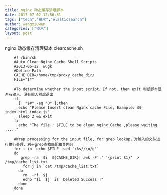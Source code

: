 ```yaml
---
title: nginx 动态缓存清理脚本
date: 2017-07-02 12:56:31
tags: ["tech","技术","elasticsearch"]
author: wangxiuwen
categories: ["技术"]
layout: post
---
```


nginx 动态缓存清理脚本 clearcache.sh

		#! /bin/sh
		#Auto Clean Nginx Cache Shell Scripts
		#2013-06-12  wugk
		#Define Path
		CACHE_DIR=/home/tmp/proxy_cache_dir/
		FILE="$*"
		
		#To determine whether the input script，If not, then exit 判断脚本是否有输入，没有输入然后退出
		if
		  [  "$#" -eq "0" ];then
		  echo "Please Insert clean Nginx cache File, Example: $0 index.html index.js"
		  sleep 2 && exit
		fi
		  echo "The file : $FILE to be clean nginx Cache ,please waiting ....."
		
		#Wrap processing for the input file, for grep lookup，对输入的文件进行换行处理，利于grep查找匹配相关内容
		for i in `echo $FILE |sed ':%s//\n/g'`
		do
		   grep -ra  $i  ${CACHE_DIR}| awk -F':' '{print $1}'  > /tmp/cache_list.txt
			for j in `cat /tmp/cache_list.txt`
		  do
			rm  -rf  $j
			echo "$i  $j  is  Deleted Success !"
		  done
		done